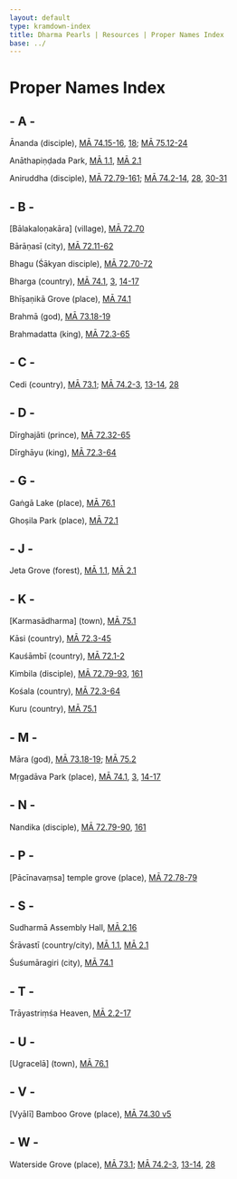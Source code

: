 ```yaml
---
layout: default
type: kramdown-index
title: Dharma Pearls | Resources | Proper Names Index
base: ../
---
```


# Proper Names Index

## - A -

Ānanda (disciple), [MĀ 74.15-16](../02_madhyama/02_Lesser_Lands_and_Cities/07_King_Dirghayu/MA_074.html#p15-16), [18](../02_madhyama/02_Lesser_Lands_and_Cities/07_King_Dirghayu/MA_074.html#p18); [MĀ 75.12-24](../02_madhyama/02_Lesser_Lands_and_Cities/07_King_Dirghayu/MA_075.html#p12)

Anāthapiṇḍada Park, [MĀ 1.1](../02_madhyama/01_First/01_Sevens/MA_001.html#p1), [MĀ 2.1](../02_madhyama/01_First/01_Sevens/MA_002.html#p1)

Aniruddha (disciple), [MĀ 72.79-161](../02_madhyama/02_Lesser_Lands_and_Cities/07_King_Dirghayu/MA_072.html#p79); [MĀ 74.2-14](../02_madhyama/02_Lesser_Lands_and_Cities/07_King_Dirghayu/MA_074.html#p2), [28](../02_madhyama/02_Lesser_Lands_and_Cities/07_King_Dirghayu/MA_074.html#p28), [30-31](../02_madhyama/02_Lesser_Lands_and_Cities/07_King_Dirghayu/MA_074.html#p30)

## - B -

[Bālakaloṇakāra] (village), [MĀ 72.70](../02_madhyama/02_Lesser_Lands_and_Cities/07_King_Dirghayu/MA_072.html#p70)

Bārāṇasī (city), [MĀ 72.11-62](../02_madhyama/02_Lesser_Lands_and_Cities/07_King_Dirghayu/MA_072.html#p11)

Bhagu (Śākyan disciple), [MĀ 72.70-72](../02_madhyama/02_Lesser_Lands_and_Cities/07_King_Dirghayu/MA_072.html#p70)

Bharga (country), [MĀ 74.1](../02_madhyama/02_Lesser_Lands_and_Cities/07_King_Dirghayu/MA_074.html#p1), [3](../02_madhyama/02_Lesser_Lands_and_Cities/07_King_Dirghayu/MA_074.html#p3), [14-17](../02_madhyama/02_Lesser_Lands_and_Cities/07_King_Dirghayu/MA_074.html#p14)

Bhīṣaṇikā Grove (place), [MĀ 74.1](../02_madhyama/02_Lesser_Lands_and_Cities/07_King_Dirghayu/MA_074.html#p1)

Brahmā (god), [MĀ 73.18-19](../02_madhyama/02_Lesser_Lands_and_Cities/07_King_Dirghayu/MA_073.html#p18)

Brahmadatta (king), [MĀ 72.3-65](../02_madhyama/02_Lesser_Lands_and_Cities/07_King_Dirghayu/MA_072.html#p3)

## - C -

Cedi (country), [MĀ 73.1](../02_madhyama/02_Lesser_Lands_and_Cities/07_King_Dirghayu/MA_073.html#p1); [MĀ 74.2-3](../02_madhyama/02_Lesser_Lands_and_Cities/07_King_Dirghayu/MA_074.html#p2), [13-14](../02_madhyama/02_Lesser_Lands_and_Cities/07_King_Dirghayu/MA_074.html#p13), [28](../02_madhyama/02_Lesser_Lands_and_Cities/07_King_Dirghayu/MA_074.html#p28)

## - D -

Dīrghajāti (prince), [MĀ 72.32-65](../02_madhyama/02_Lesser_Lands_and_Cities/07_King_Dirghayu/MA_072.html#p32)

Dīrghāyu (king), [MĀ 72.3-64](../02_madhyama/02_Lesser_Lands_and_Cities/07_King_Dirghayu/MA_072.html#p3)

## - G -

Gaṅgā Lake (place), [MĀ 76.1](../02_madhyama/02_Lesser_Lands_and_Cities/07_King_Dirghayu/MA_076.html#p1)

Ghoṣila Park (place), [MĀ 72.1](../02_madhyama/02_Lesser_Lands_and_Cities/07_King_Dirghayu/MA_072.html#p1)

## - J -
Jeta Grove (forest), [MĀ 1.1](../02_madhyama/01_First/01_Sevens/MA_001.html#p1), [MĀ 2.1](../02_madhyama/01_First/01_Sevens/MA_002.html#p1)

## - K -

\[Karmasādharma\] (town), [MĀ 75.1](../02_madhyama/02_Lesser_Lands_and_Cities/07_King_Dirghayu/MA_075.html#p1)

Kāsi (country), [MĀ 72.3-45](../02_madhyama/02_Lesser_Lands_and_Cities/07_King_Dirghayu/MA_072.html#p3)

Kauśāmbī (country), [MĀ 72.1-2](../02_madhyama/02_Lesser_Lands_and_Cities/07_King_Dirghayu/MA_072.html#p1)

Kimbila (disciple), [MĀ 72.79-93](../02_madhyama/02_Lesser_Lands_and_Cities/07_King_Dirghayu/MA_072.html#p79), [161](../02_madhyama/02_Lesser_Lands_and_Cities/07_King_Dirghayu/MA_072.html#p161)

Kośala (country), [MĀ 72.3-64](../02_madhyama/02_Lesser_Lands_and_Cities/07_King_Dirghayu/MA_072.html#p3)

Kuru (country), [MĀ 75.1](../02_madhyama/02_Lesser_Lands_and_Cities/07_King_Dirghayu/MA_075.html#p1)

## - M -

Māra (god), [MĀ 73.18-19](../02_madhyama/02_Lesser_Lands_and_Cities/07_King_Dirghayu/MA_073.html#p18); [MĀ 75.2](../02_madhyama/02_Lesser_Lands_and_Cities/07_King_Dirghayu/MA_075.html#p2)

Mṛgadāva Park (place), [MĀ 74.1](../02_madhyama/02_Lesser_Lands_and_Cities/07_King_Dirghayu/MA_074.html#p1), [3](../02_madhyama/02_Lesser_Lands_and_Cities/07_King_Dirghayu/MA_074.html#p3), [14-17](../02_madhyama/02_Lesser_Lands_and_Cities/07_King_Dirghayu/MA_074.html#p14)

## - N -

Nandika (disciple), [MĀ 72.79-90](../02_madhyama/02_Lesser_Lands_and_Cities/07_King_Dirghayu/MA_072.html#p79), [161](../02_madhyama/02_Lesser_Lands_and_Cities/07_King_Dirghayu/MA_072.html#p161)

## - P -

[Pācīnavaṃsa] temple grove (place), [MĀ 72.78-79](../02_madhyama/02_Lesser_Lands_and_Cities/07_King_Dirghayu/MA_072.html#p78)

## - S -

Sudharmā Assembly Hall, [MĀ 2.16](../02_madhyama/01_First/01_Sevens/MA_002.html#p16)

Śrāvastī (country/city), [MĀ 1.1](../02_madhyama/01_First/01_Sevens/MA_001.html#p1), [MĀ 2.1](../02_madhyama/01_First/01_Sevens/MA_002.html#p1)

Śuśumāragiri (city), [MĀ 74.1](../02_madhyama/02_Lesser_Lands_and_Cities/07_King_Dirghayu/MA_074.html#p1)

## - T -

Trāyastriṃśa Heaven, [MĀ 2.2-17](../02_madhyama/01_First/01_Sevens/MA_002.html#p2)

## - U -

[Ugracelā] (town), [MĀ 76.1](../02_madhyama/02_Lesser_Lands_and_Cities/07_King_Dirghayu/MA_076.html#p1)

## - V -

[Vyālī] Bamboo Grove (place), [MĀ 74.30 v5](../02_madhyama/02_Lesser_Lands_and_Cities/07_King_Dirghayu/MA_074.html#v5)

## - W -

Waterside Grove (place), [MĀ 73.1](../02_madhyama/02_Lesser_Lands_and_Cities/07_King_Dirghayu/MA_073.html#p1); [MĀ 74.2-3](../02_madhyama/02_Lesser_Lands_and_Cities/07_King_Dirghayu/MA_074.html#p2), [13-14](../02_madhyama/02_Lesser_Lands_and_Cities/07_King_Dirghayu/MA_074.html#p13), [28](../02_madhyama/02_Lesser_Lands_and_Cities/07_King_Dirghayu/MA_074.html#p28)
